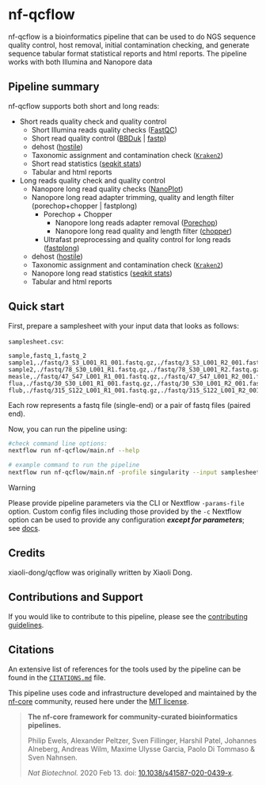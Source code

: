 # nf-qcflow
nf-qcflow is a bioinformatics pipeline that can be used to do NGS sequence quality control, host removal, initial contamination checking, and generate sequence tabular format statistical reports and html reports. The pipeline works with both Illumina and Nanopore data

## Pipeline summary

nf-qcflow supports both short and long reads:


- Short reads quality check and quality control
  - Short Illumina reads quality checks ([FastQC](https://www.bioinformatics.babraham.ac.uk/projects/fastqc/))
  - Short read quality control ([BBDuk](https://jgi.doe.gov/data-and-tools/software-tools/bbtools/bb-tools-user-guide/bbduk-guide/) | [fastp](https://github.com/OpenGene/fastp))
  - dehost ([hostile](https://github.com/bede/hostile))
  - Taxonomic assignment and contamination check ([`Kraken2`](https://ccb.jhu.edu/software/kraken2/))
  - Short read statistics ([seqkit stats](https://bioinf.shenwei.me/seqkit/usage/#stats))
  - Tabular and html reports
- Long reads quality check and quality control
  - Nanopore long read quality checks ([NanoPlot](https://github.com/wdecoster/NanoPlot))
  - Nanopore long read adapter trimming, quality and length filter (porechop+chopper | fastplong)
     - Porechop + Chopper 
        - Nanopore long reads adapter removal ([Porechop](https://github.com/rrwick/Porechop))
        - Nanopore long read quality and length filter ([chopper](https://github.com/wdecoster/chopper))
    - Ultrafast preprocessing and quality control for long reads ([fastplong](https://github.com/OpenGene/fastplong))
  - dehost ([hostile](https://github.com/bede/hostile))
  - Taxonomic assignment and contamination check ([`Kraken2`](https://ccb.jhu.edu/software/kraken2/))
  - Nanopore long read statistics ([seqkit stats](https://bioinf.shenwei.me/seqkit/usage/#stats))
  - Tabular and html reports

## Quick start

First, prepare a samplesheet with your input data that looks as follows:

`samplesheet.csv`:

```csv
sample,fastq_1,fastq_2
sample1,./fastq/3_S3_L001_R1_001.fastq.gz,./fastq/3_S3_L001_R2_001.fastq.gz
sample2,./fastq/78_S30_L001_R1.fastq.gz,./fastq/78_S30_L001_R2.fastq.gz
measle,./fastq/47_S47_L001_R1_001.fastq.gz,./fastq/47_S47_L001_R2_001.fastq.gz
flua,./fastq/30_S30_L001_R1_001.fastq.gz,./fastq/30_S30_L001_R2_001.fastq.gz
flub,./fastq/315_S122_L001_R1_001.fastq.gz,./fastq/315_S122_L001_R2_001.fastq.gz
```

Each row represents a fastq file (single-end) or a pair of fastq files (paired end).

Now, you can run the pipeline using:

<!-- TODO nf-core: update the following command to include all required parameters for a minimal example -->

```bash
#check command line options:
nextflow run nf-qcflow/main.nf --help

# example command to run the pipeline
nextflow run nf-qcflow/main.nf -profile singularity --input samplesheet.csv --platform illumina --outdir results
```

> [!WARNING]
> Please provide pipeline parameters via the CLI or Nextflow `-params-file` option. Custom config files including those provided by the `-c` Nextflow option can be used to provide any configuration _**except for parameters**_; see [docs](https://nf-co.re/docs/usage/getting_started/configuration#custom-configuration-files).

## Credits

xiaoli-dong/qcflow was originally written by Xiaoli Dong.

## Contributions and Support

If you would like to contribute to this pipeline, please see the [contributing guidelines](.github/CONTRIBUTING.md).

## Citations

<!-- TODO nf-core: Add citation for pipeline after first release. Uncomment lines below and update Zenodo doi and badge at the top of this file. -->
<!-- If you use xiaoli-dong/qcflow for your analysis, please cite it using the following doi: [10.5281/zenodo.XXXXXX](https://doi.org/10.5281/zenodo.XXXXXX) -->

<!-- TODO nf-core: Add bibliography of tools and data used in your pipeline -->

An extensive list of references for the tools used by the pipeline can be found in the [`CITATIONS.md`](CITATIONS.md) file.

This pipeline uses code and infrastructure developed and maintained by the [nf-core](https://nf-co.re) community, reused here under the [MIT license](https://github.com/nf-core/tools/blob/main/LICENSE).

> **The nf-core framework for community-curated bioinformatics pipelines.**
>
> Philip Ewels, Alexander Peltzer, Sven Fillinger, Harshil Patel, Johannes Alneberg, Andreas Wilm, Maxime Ulysse Garcia, Paolo Di Tommaso & Sven Nahnsen.
>
> _Nat Biotechnol._ 2020 Feb 13. doi: [10.1038/s41587-020-0439-x](https://dx.doi.org/10.1038/s41587-020-0439-x).
